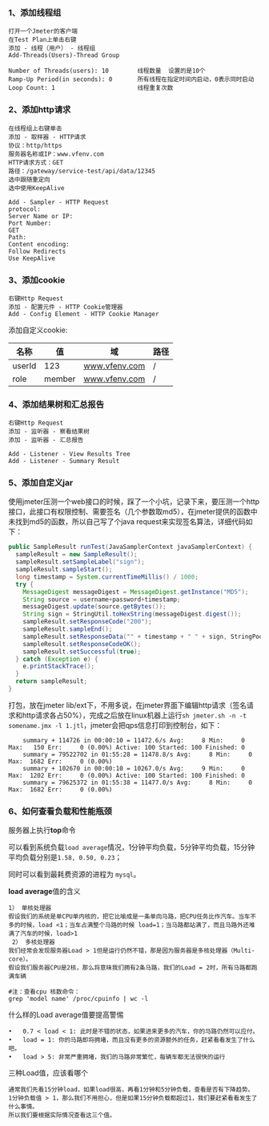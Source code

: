 ### 1、添加线程组

```
打开一个Jmeter的客户端
在Test Plan上单击右键
添加 - 线程（用户） - 线程组
Add-Threads(Users)-Thread Group

Number of Threads(users): 10		线程数量  设置的是10个
Ramp-Up Period(in seconds): 0		所有线程在指定时间内启动，0表示同时启动
Loop Count: 1						线程重复次数
```



### 2、添加http请求 

```
在线程组上右键单击
添加 - 取样器 - HTTP请求
协议：http/https
服务器名称或IP：www.vfenv.com
HTTP请求方式：GET 
路径：/gateway/service-test/api/data/12345
选中跟随重定向
选中使用KeepAlive

Add - Sampler - HTTP Request
protocol:
Server Name or IP:
Port Number:
GET
Path:
Content encoding:
Follow Redirects
Use KeepAlive
```



### 3、添加cookie

```text
右键Http Request
添加 - 配置元件 - HTTP Cookie管理器
Add - Config Element - HTTP Cookie Manager
```

添加自定义cookie:

| 名称   | 值     | 域            | 路径 |
| ------ | ------ | ------------- | ---- |
| userId | 123    | www.vfenv.com | /    |
| role   | member | www.vfenv.com | /    |

 

### 4、添加结果树和汇总报告

```
右键Http Request
添加 - 监听器 - 察看结果树
添加 - 监听器 - 汇总报告

Add - Listener - View Results Tree
Add - Listener - Summary Result

```



### 5、添加自定义jar

使用jmeter压测一个web接口的时候，踩了一个小坑，记录下来，要压测一个http接口，此接口有权限控制、需要签名（几个参数取md5），在jmeter提供的函数中未找到md5的函数，所以自己写了个java request来实现签名算法，详细代码如下：

```java
public SampleResult runTest(JavaSamplerContext javaSamplerContext) {
  sampleResult = new SampleResult();
  sampleResult.setSampleLabel("sign");
  sampleResult.sampleStart();
  long timestamp = System.currentTimeMillis() / 1000;
  try {
    MessageDigest messageDigest = MessageDigest.getInstance("MD5");
    String source = username+password+timestamp;
    messageDigest.update(source.getBytes());
    String sign = StringUtil.toHexString(messageDigest.digest());
    sampleResult.setResponseCode("200");
    sampleResult.sampleEnd();
    sampleResult.setResponseData("" + timestamp + " " + sign, StringPool.UTF_8);
    sampleResult.setResponseCodeOK();
    sampleResult.setSuccessful(true);
  } catch (Exception e) {
    e.printStackTrace();
  }
  return sampleResult;
}
```

 

打包，放在jmeter lib/ext下，不用多说，在jmeter界面下编辑http请求（签名请求和http请求各占50%），完成之后放在linux机器上运行`sh jmeter.sh -n -t somename.jmx -l 1.jtl`，jmeter会把qps信息打印到控制台，如下：

```shell
    summary + 114726 in 00:00:10 = 11472.6/s Avg:     8 Min:     0 Max:   150 Err:     0 (0.00%) Active: 100 Started: 100 Finished: 0
    summary = 79522702 in 01:55:28 = 11478.8/s Avg:     8 Min:     0 Max:  1682 Err:     0 (0.00%)
    summary + 102670 in 00:00:10 = 10267.0/s Avg:     9 Min:     0 Max:  1202 Err:     0 (0.00%) Active: 100 Started: 100 Finished: 0
    summary = 79625372 in 01:55:38 = 11477.0/s Avg:     8 Min:     0 Max:  1682 Err:     0 (0.00%)
```



### 6、如何查看负载和性能瓶颈

服务器上执行**top**命令

可以看到系统负载`load average`情况，1分钟平均负载，5分钟平均负载，15分钟平均负载分别是`1.58, 0.50, 0.23`；

同时可以看到最耗费资源的进程为 `mysql`。

**load average**值的含义

```
1） 单核处理器
假设我们的系统是单CPU单内核的，把它比喻成是一条单向马路，把CPU任务比作汽车。当车不多的时候，load <1；当车占满整个马路的时候 load=1；当马路都站满了，而且马路外还堆满了汽车的时候，load>1
 2） 多核处理器
我们经常会发现服务器Load > 1但是运行仍然不错，那是因为服务器是多核处理器（Multi-core）。
假设我们服务器CPU是2核，那么将意味我们拥有2条马路，我们的Load = 2时，所有马路都跑满车辆
```



```shell
#注：查看cpu 核数命令： 
grep 'model name' /proc/cpuinfo | wc -l
```



什么样的Load average值要提高警惕

```shell
•	0.7 < load < 1: 此时是不错的状态，如果进来更多的汽车，你的马路仍然可以应付。
•	load = 1: 你的马路即将拥堵，而且没有更多的资源额外的任务，赶紧看看发生了什么吧。
•	load > 5: 非常严重拥堵，我们的马路非常繁忙，每辆车都无法很快的运行
```



三种Load值，应该看哪个

```
通常我们先看15分钟load，如果load很高，再看1分钟和5分钟负载，查看是否有下降趋势。
1分钟负载值 > 1，那么我们不用担心，但是如果15分钟负载都超过1，我们要赶紧看看发生了什么事情。
所以我们要根据实际情况查看这三个值。
```

